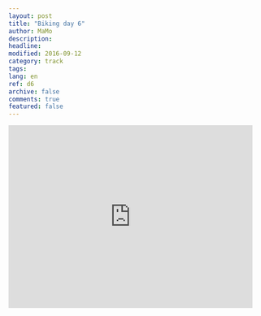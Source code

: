 ```yaml
---
layout: post
title: "Biking day 6"
author: MaMo
description: 
headline: 
modified: 2016-09-12
category: track
tags: 
lang: en
ref: d6
archive: false
comments: true
featured: false
---
```

<iframe width="480" height="360" src="http://track-kit.net/maps_s3/?v=embed&track=229809.gpx" frameborder="0" allowfullscreen></iframe>




